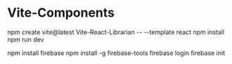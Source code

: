 # Vite-Components

npm create vite@latest Vite-React-Librarian -- --template react
npm install
npm run dev

npm install firebase
npm install -g firebase-tools
firebase login
firebase init
